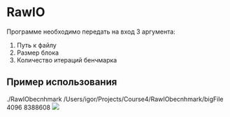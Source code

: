 # RawIO
Программе необходимо передать на вход 3 аргумента: 
1) Путь к файлу
2) Размер блока 
3) Количество итераций бенчмарка
## Пример использования
./RawIObecnhmark /Users/igor/Projects/Course4/RawIObecnhmark/bigFile 4096 8388608
<img src="https://github.com/niceiceeyes1337/RawIO/blob/master/macOSinternalSSD.png"/> 

